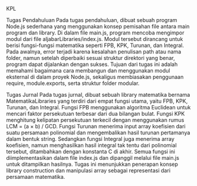 KPL 

Tugas Pendahuluan
Pada tugas pendahuluan, dibuat sebuah program Node.js sederhana yang menggunakan konsep pemisahan file antara main program dan library. Di dalam file main.js, program mencoba mengimpor modul dari file aljabarLibraries/index.js. Modul tersebut dirancang untuk berisi fungsi-fungsi matematika seperti FPB, KPK, Turunan, dan Integral. Pada awalnya, error terjadi karena kesalahan penulisan path atau nama folder, namun setelah diperbaiki sesuai struktur direktori yang benar, program dapat dijalankan dengan sukses. Tujuan dari tugas ini adalah memahami bagaimana cara membangun dan menggunakan modul eksternal di dalam proyek Node.js, sekaligus membiasakan penggunaan require, module.exports, serta struktur folder modular.

Tugas Jurnal
Pada tugas jurnal, dibuat sebuah library matematika bernama MatematikaLibraries yang terdiri dari empat fungsi utama, yaitu FPB, KPK, Turunan, dan Integral. Fungsi FPB menggunakan algoritma Euclidean untuk mencari faktor persekutuan terbesar dari dua bilangan bulat. Fungsi KPK menghitung kelipatan persekutuan terkecil dengan menggunakan rumus LCM = (a × b) / GCD. Fungsi Turunan menerima input array koefisien dari suatu persamaan polinomial dan mengembalikan hasil turunan pertamanya dalam bentuk string. Sedangkan fungsi Integral juga menerima array koefisien, namun menghasilkan hasil integral tak tentu dari polinomial tersebut, ditambahkan dengan konstanta C di akhir. Semua fungsi ini diimplementasikan dalam file index.js dan dipanggil melalui file main.js untuk ditampilkan hasilnya. Tugas ini menunjukkan penerapan konsep library construction dan manipulasi array sebagai representasi dari persamaan matematika.